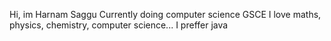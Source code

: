 Hi, im Harnam Saggu
Currently doing computer science GSCE
I love maths, physics, chemistry, computer science...
I preffer java
